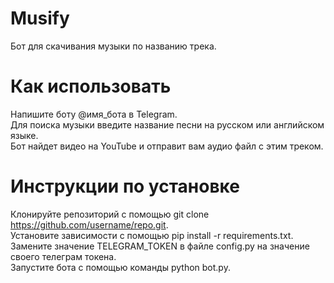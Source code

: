 # Musify
Бот для скачивания музыки по названию трека. <br/>

# Как использовать
Напишите боту @имя_бота в Telegram. <br/>
Для поиска музыки введите название песни на русском или английском языке. <br/>
Бот найдет видео на YouTube и отправит вам аудио файл с этим треком. <br/>

# Инструкции по установке
Клонируйте репозиторий с помощью git clone https://github.com/username/repo.git. <br/>
Установите зависимости с помощью pip install -r requirements.txt. <br/>
Замените значение TELEGRAM_TOKEN в файле config.py на значение своего телеграм токена. <br/>
Запустите бота с помощью команды python bot.py.

